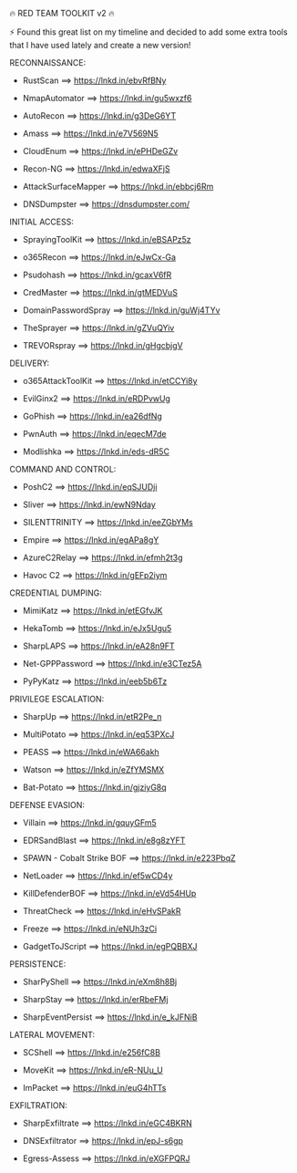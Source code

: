 🔥 RED TEAM TOOLKIT v2 🔥

⚡ Found this great list on my timeline and decided to add some extra tools that I have used lately and create a new version!

RECONNAISSANCE:
 
- RustScan ==> https://lnkd.in/ebvRfBNy

- NmapAutomator ==> https://lnkd.in/gu5wxzf6

- AutoRecon ==> https://lnkd.in/g3DeG6YT

- Amass ==> https://lnkd.in/e7V569N5

- CloudEnum ==> https://lnkd.in/ePHDeGZv

- Recon-NG ==> https://lnkd.in/edwaXFjS

- AttackSurfaceMapper ==> https://lnkd.in/ebbcj6Rm

- DNSDumpster ==> https://dnsdumpster.com/

 
INITIAL ACCESS:
 
- SprayingToolKit ==> https://lnkd.in/eBSAPz5z

- o365Recon ==> https://lnkd.in/eJwCx-Ga

- Psudohash ==> https://lnkd.in/gcaxV6fR

- CredMaster ==> https://lnkd.in/gtMEDVuS

- DomainPasswordSpray ==> https://lnkd.in/guWj4TYv

- TheSprayer ==> https://lnkd.in/gZVuQYiv

- TREVORspray ==> https://lnkd.in/gHgcbjgV

 
DELIVERY:
 
- o365AttackToolKit ==> https://lnkd.in/etCCYi8y

- EvilGinx2 ==> https://lnkd.in/eRDPvwUg

- GoPhish ==> https://lnkd.in/ea26dfNg

- PwnAuth ==> https://lnkd.in/eqecM7de

- Modlishka ==> https://lnkd.in/eds-dR5C

 
COMMAND AND CONTROL:
 
- PoshC2 ==> https://lnkd.in/eqSJUDji

- Sliver ==>
https://lnkd.in/ewN9Nday

- SILENTTRINITY ==> https://lnkd.in/eeZGbYMs

- Empire ==> https://lnkd.in/egAPa8gY

- AzureC2Relay ==> https://lnkd.in/efmh2t3g

- Havoc C2 ==> https://lnkd.in/gEFp2iym

 
CREDENTIAL DUMPING:
 
- MimiKatz ==> https://lnkd.in/etEGfvJK

- HekaTomb ==> https://lnkd.in/eJx5Ugu5

- SharpLAPS ==> https://lnkd.in/eA28n9FT

- Net-GPPPassword ==> https://lnkd.in/e3CTez5A

- PyPyKatz ==> https://lnkd.in/eeb5b6Tz

 
PRIVILEGE ESCALATION:
 
- SharpUp ==> https://lnkd.in/etR2Pe_n

- MultiPotato ==> https://lnkd.in/eq53PXcJ

- PEASS ==> https://lnkd.in/eWA66akh

- Watson ==> https://lnkd.in/eZfYMSMX

- Bat-Potato ==> https://lnkd.in/gjziyG8q

 
DEFENSE EVASION:
 
- Villain ==> https://lnkd.in/gquyGFm5

- EDRSandBlast ==> https://lnkd.in/e8g8zYFT

- SPAWN - Cobalt Strike BOF ==> https://lnkd.in/e223PbqZ

- NetLoader ==> https://lnkd.in/ef5wCD4y

- KillDefenderBOF ==> https://lnkd.in/eVd54HUp

- ThreatCheck ==> https://lnkd.in/eHvSPakR

- Freeze ==> https://lnkd.in/eNUh3zCi

- GadgetToJScript ==> https://lnkd.in/egPQBBXJ

 
PERSISTENCE:
 
- SharPyShell ==> https://lnkd.in/eXm8h8Bj

- SharpStay ==> https://lnkd.in/erRbeFMj

- SharpEventPersist ==> https://lnkd.in/e_kJFNiB

 
LATERAL MOVEMENT:
 
- SCShell ==> https://lnkd.in/e256fC8B

- MoveKit ==> https://lnkd.in/eR-NUu_U

- ImPacket ==> https://lnkd.in/euG4hTTs

 
EXFILTRATION:
 
- SharpExfiltrate ==> https://lnkd.in/eGC4BKRN

- DNSExfiltrator ==> https://lnkd.in/epJ-s6gp

- Egress-Assess ==> https://lnkd.in/eXGFPQRJ
